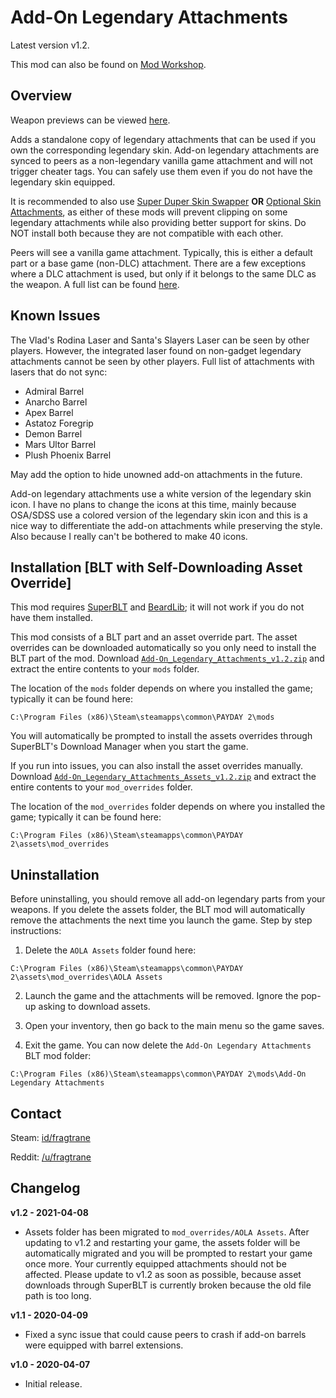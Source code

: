 # Add-On Legendary Attachments

Latest version v1.2.

This mod can also be found on [Mod Workshop](https://modworkshop.net/mod/27211).

## Overview

Weapon previews can be viewed [here](https://github.com/fragtrane/Payday-2-Mods/blob/master/Add-On%20Legendary%20Attachments/Weapon%20Previews.md).

Adds a standalone copy of legendary attachments that can be used if you own the corresponding legendary skin. Add-on legendary attachments are synced to peers as a non-legendary vanilla game attachment and will not trigger cheater tags. You can safely use them even if you do not have the legendary skin equipped.

It is recommended to also use [Super Duper Skin Swapper](https://github.com/fragtrane/Payday-2-Mods/tree/master/Super%20Duper%20Skin%20Swapper) **OR** [Optional Skin Attachments](https://github.com/fragtrane/Payday-2-Mods/tree/master/Optional%20Skin%20Attachments), as either of these mods will prevent clipping on some legendary attachments while also providing better support for skins. Do NOT install both because they are not compatible with each other.

Peers will see a vanilla game attachment. Typically, this is either a default part or a base game (non-DLC) attachment. There are a few exceptions where a DLC attachment is used, but only if it belongs to the same DLC as the weapon. A full list can be found [here](https://github.com/fragtrane/Payday-2-Mods/blob/master/Add-On%20Legendary%20Attachments/Based-On%20Parts.md).

## Known Issues

The Vlad's Rodina Laser and Santa's Slayers Laser can be seen by other players. However, the integrated laser found on non-gadget legendary attachments cannot be seen by other players. Full list of attachments with lasers that do not sync:
- Admiral Barrel
- Anarcho Barrel
- Apex Barrel
- Astatoz Foregrip
- Demon Barrel
- Mars Ultor Barrel
- Plush Phoenix Barrel

May add the option to hide unowned add-on attachments in the future.

Add-on legendary attachments use a white version of the legendary skin icon. I have no plans to change the icons at this time, mainly because OSA/SDSS use a colored version of the legendary skin icon and this is a nice way to differentiate the add-on attachments while preserving the style. Also because I really can't be bothered to make 40 icons.

## Installation [BLT with Self-Downloading Asset Override]

This mod requires [SuperBLT](https://superblt.znix.xyz) and [BeardLib](https://modworkshop.net/mod/14924); it will not work if you do not have them installed.

This mod consists of a BLT part and an asset override part. The asset overrides can be downloaded automatically so you only need to install the BLT part of the mod. Download [`Add-On_Legendary_Attachments_v1.2.zip`](https://github.com/fragtrane/Payday-2-Mods/raw/master/Add-On%20Legendary%20Attachments/Add-On_Legendary_Attachments_v1.2.zip) and extract the entire contents to your `mods` folder.

The location of the `mods` folder depends on where you installed the game; typically it can be found here:

```
C:\Program Files (x86)\Steam\steamapps\common\PAYDAY 2\mods
```

You will automatically be prompted to install the assets overrides through SuperBLT's Download Manager when you start the game.

If you run into issues, you can also install the asset overrides manually. Download [`Add-On_Legendary_Attachments_Assets_v1.2.zip`](https://github.com/fragtrane/Payday-2-Mods/raw/master/Add-On%20Legendary%20Attachments/Add-On_Legendary_Attachments_Assets_v1.2.zip) and extract the entire contents to your `mod_overrides` folder.

The location of the `mod_overrides` folder depends on where you installed the game; typically it can be found here:

```
C:\Program Files (x86)\Steam\steamapps\common\PAYDAY 2\assets\mod_overrides
```

## Uninstallation

Before uninstalling, you should remove all add-on legendary parts from your weapons. If you delete the assets folder, the BLT mod will automatically remove the attachments the next time you launch the game. Step by step instructions:

1. Delete the `AOLA Assets` folder found here:

```
C:\Program Files (x86)\Steam\steamapps\common\PAYDAY 2\assets\mod_overrides\AOLA Assets
```

2. Launch the game and the attachments will be removed. Ignore the pop-up asking to download assets.

3. Open your inventory, then go back to the main menu so the game saves.

4. Exit the game. You can now delete the `Add-On Legendary Attachments` BLT mod folder:

```
C:\Program Files (x86)\Steam\steamapps\common\PAYDAY 2\mods\Add-On Legendary Attachments
```

## Contact

Steam: [id/fragtrane](https://steamcommunity.com/id/fragtrane)

Reddit: [/u/fragtrane](https://www.reddit.com/user/fragtrane)

## Changelog

**v1.2 - 2021-04-08**

- Assets folder has been migrated to `mod_overrides/AOLA Assets`. After updating to v1.2 and restarting your game, the assets folder will be automatically migrated and you will be prompted to restart your game once more. Your currently equipped attachments should not be affected. Please update to v1.2 as soon as possible, because asset downloads through SuperBLT is currently broken because the old file path is too long.

**v1.1 - 2020-04-09**

- Fixed a sync issue that could cause peers to crash if add-on barrels were equipped with barrel extensions.

**v1.0 - 2020-04-07**

- Initial release.
